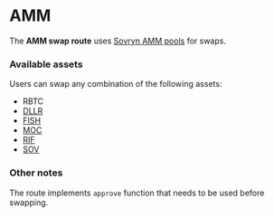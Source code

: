 # AMM

The **AMM swap route** uses [Sovryn AMM pools](https://sovryn.app/earn/market-making) for swaps.

### Available assets

Users can swap any combination of the following assets:

* RBTC
* [DLLR](https://explorer.rsk.co/address/0xc1411567d2670e24d9c4daaa7cda95686e1250aa)
* [FISH](https://explorer.rsk.co/address/0x055a902303746382fbb7d18f6ae0df56efdc5213)
* [MOC](https://explorer.rsk.co/address/0x9ac7fe28967b30e3a4e6e03286d715b42b453d10)
* [RIF](https://explorer.rsk.co/address/0x2acc95758f8b5f583470ba265eb685a8f45fc9d5)
* [SOV](https://explorer.rsk.co/address/0xefc78fc7d48b64958315949279ba181c2114abbd)

### Other notes

The route implements `approve` function that needs to be used before swapping.



